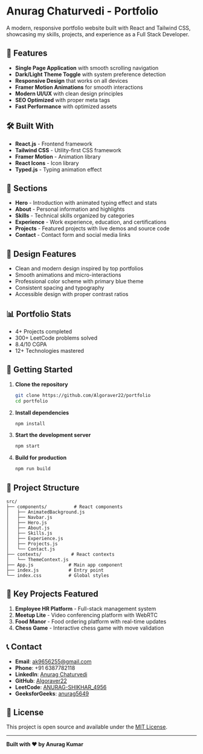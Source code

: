 # Anurag Chaturvedi - Portfolio

A modern, responsive portfolio website built with React and Tailwind CSS, showcasing my skills, projects, and experience as a Full Stack Developer.

## 🚀 Features

- **Single Page Application** with smooth scrolling navigation
- **Dark/Light Theme Toggle** with system preference detection
- **Responsive Design** that works on all devices
- **Framer Motion Animations** for smooth interactions
- **Modern UI/UX** with clean design principles
- **SEO Optimized** with proper meta tags
- **Fast Performance** with optimized assets

## 🛠️ Built With

- **React.js** - Frontend framework
- **Tailwind CSS** - Utility-first CSS framework
- **Framer Motion** - Animation library
- **React Icons** - Icon library
- **Typed.js** - Typing animation effect

## 📱 Sections

- **Hero** - Introduction with animated typing effect and stats
- **About** - Personal information and highlights
- **Skills** - Technical skills organized by categories
- **Experience** - Work experience, education, and certifications
- **Projects** - Featured projects with live demos and source code
- **Contact** - Contact form and social media links

## 🎨 Design Features

- Clean and modern design inspired by top portfolios
- Smooth animations and micro-interactions
- Professional color scheme with primary blue theme
- Consistent spacing and typography
- Accessible design with proper contrast ratios

## 📊 Portfolio Stats

- 4+ Projects completed
- 300+ LeetCode problems solved
- 8.4/10 CGPA
- 12+ Technologies mastered

## 🚀 Getting Started

1. **Clone the repository**
   ```bash
   git clone https://github.com/Algoraver22/portfolio
   cd portfolio
   ```

2. **Install dependencies**
   ```bash
   npm install
   ```

3. **Start the development server**
   ```bash
   npm start
   ```

4. **Build for production**
   ```bash
   npm run build
   ```

## 📁 Project Structure

```
src/
├── components/          # React components
│   ├── AnimatedBackground.js
│   ├── Navbar.js
│   ├── Hero.js
│   ├── About.js
│   ├── Skills.js
│   ├── Experience.js
│   ├── Projects.js
│   └── Contact.js
├── contexts/           # React contexts
│   └── ThemeContext.js
├── App.js             # Main app component
├── index.js           # Entry point
└── index.css          # Global styles
```

## 🌟 Key Projects Featured

1. **Employee HR Platform** - Full-stack management system
2. **Meetup Lite** - Video conferencing platform with WebRTC
3. **Food Manor** - Food ordering platform with real-time updates
4. **Chess Game** - Interactive chess game with move validation

## 📞 Contact

- **Email**: ak9656255@gmail.com
- **Phone**: +91 6387782118
- **LinkedIn**: [Anurag Chaturvedi](https://www.linkedin.com/in/anurag-chaturvedi-b62a7024b/)
- **GitHub**: [Algoraver22](https://github.com/Algoraver22)
- **LeetCode**: [ANURAG-SHIKHAR_4956](https://leetcode.com/u/ANURAG-SHIKHAR_4956/)
- **GeeksforGeeks**: [anurag5649](https://www.geeksforgeeks.org/user/anurag5649/)

## 📄 License

This project is open source and available under the [MIT License](LICENSE).

---

**Built with ❤️ by Anurag Kumar**
